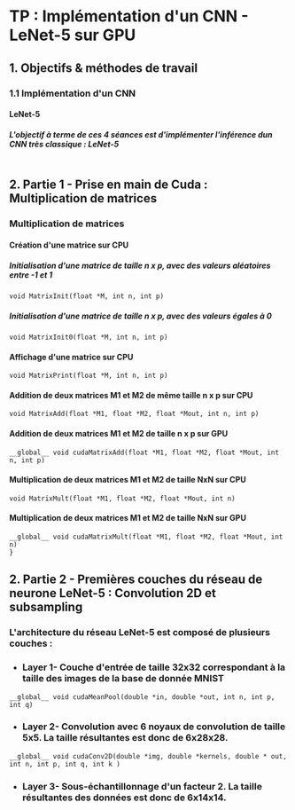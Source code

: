 # TP : Implémentation d'un CNN  - LeNet-5 sur GPU

## 1. Objectifs & méthodes de travail 

### 1.1 Implémentation d'un CNN

#### LeNet-5

##### L'objectif à terme de ces 4 séances est d'implémenter l'inférence dun CNN très classique : LeNet-5

<a href="https://zupimages.net/viewer.php?id=22/02/cqff.png"><img src="https://zupimages.net/up/22/02/cqff.png" alt="" /></a>

## 2. Partie 1 - Prise en main de Cuda : Multiplication de matrices

### Multiplication de matrices

#### Création d'une matrice sur CPU
##### Initialisation d'une matrice de taille n x p, avec des valeurs aléatoires entre -1 et 1
```
void MatrixInit(float *M, int n, int p)
```

##### Initialisation d'une matrice de taille n x p, avec des valeurs égales à 0
```
void MatrixInit0(float *M, int n, int p)
```

#### Affichage d'une matrice sur CPU
```
void MatrixPrint(float *M, int n, int p)
```

#### Addition de deux matrices M1 et M2 de même taille n x p sur CPU
```
void MatrixAdd(float *M1, float *M2, float *Mout, int n, int p)
```

#### Addition de deux matrices M1 et M2 de taille n x p sur GPU
```
__global__ void cudaMatrixAdd(float *M1, float *M2, float *Mout, int n, int p)
```

#### Multiplication de deux matrices M1 et M2 de taille NxN sur CPU
```
void MatrixMult(float *M1, float *M2, float *Mout, int n)
```

#### Multiplication de deux matrices M1 et M2 de taille NxN sur GPU
```
__global__ void cudaMatrixMult(float *M1, float *M2, float *Mout, int n)
}
```

## 2. Partie 2 - Premières couches du réseau de neurone LeNet-5 : Convolution 2D et subsampling

### L'architecture du réseau LeNet-5 est composé de plusieurs couches :
* ### Layer 1- Couche d'entrée de taille 32x32 correspondant à la taille des images de la base de donnée MNIST
```
__global__ void cudaMeanPool(double *in, double *out, int n, int p, int q)
```
* ### Layer 2- Convolution avec 6 noyaux de convolution de taille 5x5. La taille résultantes est donc de 6x28x28.
```
__global__ void cudaConv2D(double *img, double *kernels, double * out, int n, int p, int q, int k )
```
* ### Layer 3- Sous-échantillonnage d'un facteur 2. La taille résultantes des données est donc de 6x14x14.

